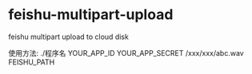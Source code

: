 # feishu-multipart-upload
feishu multipart upload to cloud disk


使用方法: ./程序名 YOUR_APP_ID YOUR_APP_SECRET /xxx/xxx/abc.wav FEISHU_PATH

